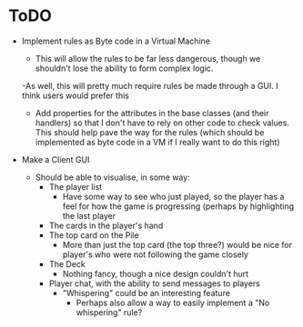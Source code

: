 # ToDO
- Implement rules as Byte code in a Virtual Machine
    - This will allow the rules to be far less dangerous, though we shouldn't lose the ability to form complex logic.

    -As well, this will pretty much require rules be made through a GUI. I think users would prefer this

    - Add properties for the attributes in the base classes (and their handlers) so that I don't have to rely on other code to check values. This should help pave the way for the rules (which should be implemented as byte code in a VM if I really want to do this right)

- Make a Client GUI

    - Should be able to visualise, in some way:
        - The player list
            - Have some way to see who just played, so the player has a feel for how the game is progressing (perhaps by highlighting the last player
        - The cards in the player's hand
        - The top card on the Pile
            - More than just the top card (the top three?) would be nice for player's who were not following the game closely
        - The Deck
            - Nothing fancy, though a nice design couldn't hurt
        - Player chat, with the ability to send messages to players
            - "Whispering" could be an interesting feature
                - Perhaps also allow a way to easily implement a "No whispering" rule?
